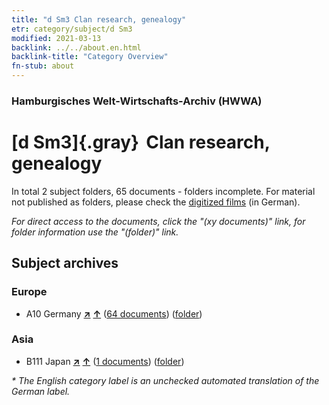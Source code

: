 ```yaml
---
title: "d Sm3 Clan research, genealogy"
etr: category/subject/d Sm3
modified: 2021-03-13
backlink: ../../about.en.html
backlink-title: "Category Overview"
fn-stub: about
---
```


### Hamburgisches Welt-Wirtschafts-Archiv (HWWA)
# [d Sm3]{.gray}&#8201; Clan research, genealogy&#160; 





In total 2 subject folders, 65 documents - folders incomplete.
For material not published as folders, please check the [digitized films](/film/h1_sh) (in German).

_For direct access to the documents, click the "(xy documents)" link, for folder information use the "(folder)" link._

## Subject archives



### Europe

- A10 Germany [**&nearr;**](../../../geo/i/126128/about.en.html "Germany (all folders)") [**&uarr;**](../../../geo/about.en.html#A10 "Country category system") (<a href="https://pm20.zbw.eu/dfgview/sh/126128,144261" title="about: Germany : Clan research, genealogy" target="_blank">64 documents</a>) ([folder](../../../../folder/sh/1261xx/126128/1442xx/144261/about.en.html))

### Asia

- B111 Japan [**&nearr;**](../../../geo/i/141272/about.en.html "Japan (all folders)") [**&uarr;**](../../../geo/about.en.html#B111 "Country category system") (<a href="https://pm20.zbw.eu/dfgview/sh/141272,144261" title="about: Japan : Clan research, genealogy" target="_blank">1 documents</a>) ([folder](../../../../folder/sh/1412xx/141272/1442xx/144261/about.en.html))


_* The English category label is an unchecked automated translation of the German label._


